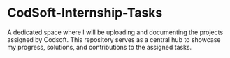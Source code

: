 # CodSoft-Internship-Tasks
A dedicated space where I will be uploading and documenting the projects assigned by Codsoft. This repository serves as a central hub to showcase my progress, solutions, and contributions to the assigned tasks.
